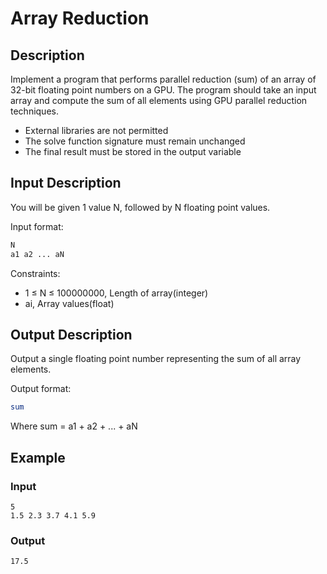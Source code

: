 # Array Reduction

## Description
Implement a program that performs parallel reduction (sum) of an array of 32-bit floating point numbers on a GPU. The program should take an input array and compute the sum of all elements using GPU parallel reduction techniques.

- External libraries are not permitted
- The solve function signature must remain unchanged
- The final result must be stored in the output variable

## Input Description
You will be given 1 value N, followed by N floating point values.

Input format:
```bash
N
a1 a2 ... aN
```

Constraints:
- 1 ≤ N ≤ 100000000, Length of array(integer)
- ai, Array values(float)

## Output Description
Output a single floating point number representing the sum of all array elements.

Output format:
```bash
sum
```

Where sum = a1 + a2 + ... + aN

## Example

### Input
```
5
1.5 2.3 3.7 4.1 5.9
```

### Output
```
17.5
```